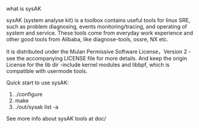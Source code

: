 what is sysAK

sysAK (system analyse kit) is a toolbox contains useful tools for linux SRE,
such as problem diagnosing, events monitoring/tracing, and operating of system and service.
These tools come from everyday work experience and other good tools from Alibaba,
like diagnose-tools, ossre, NX etc.

It is distributed under the Mulan Permissive Software License，Version 2 - see the
accompanying LICENSE file for more details.
And keep the origin License for the lib dir -include kernel modules and libbpf, which is compatible 
with usermode tools.



Quick start to use sysAK:
1) ./configure
2) make
3) ./out/sysak list -a

See more info about sysAK tools at doc/
